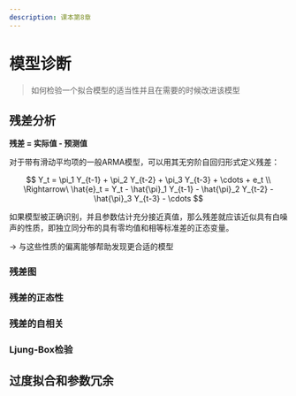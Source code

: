 ```yaml
---
description: 课本第8章
---
```


# 模型诊断

> 如何检验一个拟合模型的适当性并且在需要的时候改进该模型

## 残差分析

**残差 = 实际值 - 预测值**

对于带有滑动平均项的一般ARMA模型，可以用其无穷阶自回归形式定义残差：

$$
Y_t = \pi_1 Y_{t-1} + \pi_2 Y_{t-2} + \pi_3 Y_{t-3} + \cdots + e_t \\
\Rightarrow\ \hat{e}_t = Y_t - \hat{\pi}_1 Y_{t-1}  - \hat{\pi}_2 Y_{t-2}  - \hat{\pi}_3 Y_{t-3} - \cdots
$$

如果模型被正确识别，并且参数估计充分接近真值，那么残差就应该近似具有白噪声的性质，即独立同分布的具有零均值和相等标准差的正态变量。

→ 与这些性质的偏离能够帮助发现更合适的模型

###  残差图









### 残差的正态性









### 残差的自相关









### Ljung-Box检验

### 

### 



## 过度拟合和参数冗余

















